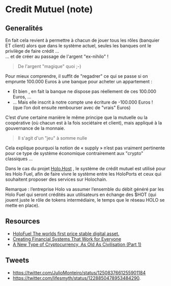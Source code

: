 Credit Mutuel (note)
==

Generalités
-

En fait cela revient à permettre à chacun de jouer tous les rôles (banquier ET client) alors que dans le système actuel, seules les banques ont le privilège de faire crédit ...    
... et de créer au passage de l'argent "ex-nihilo" !   
> De l'argent "magique" quoi ;-)

Pour mieux comprendre, il suffit de "regadrer" ce qui se passe si on emprunte 100.000 Euros à une banque pour acheter un appartement :

* Et bien , en fait la banque ne dispose pas réellement de ces 100.000 Euros, ...
* ... Mais elle inscrit à notre compte une écriture de -100.000 Euros !   
(que l’on doit ensuite rembourser avec de "vrais" Euros)

C’est d’une certaine manière le même principe que la mutuelle ou la coopérative (où chacun est à la fois sociétaire et client), mais appliqué à la gouvernance de la monnaie.
> Il s'agit d'un "jeu" à somme nulle

Cela explique pourquoi la notion de « supply » n’est pas vraiment pertinente pour ce type de système économique contrairement aux "crypto" classiques ...

Dans le cas du projet <a href="https://holo.host/">Holo.Host</a> 
, le système de crédit mutuel est utilisé pour les Holo Fuel, afin de faire vivre le système entre les HoloPorts et ceux qui souhaitent proposer des services sur Holochain.

Remarque : l’entreprise Holo va assumer l’ensemble du débit généré par les Holo Fuel qui seront crédités aux utilisateurs en échange des $HOT (qui jouent juste le rôle de tokens intermédiaire, le temps que le réseau HOLO se mette en place).


Resources
-

* <a href="https://medium.com/@cloudthings/holofuel-the-worlds-first-price-stable-digital-asset-b97c2de95905">HoloFuel The worlds first price stable digital asset.</a>   
* <a href="https://medium.com/holochain/the-holocene-explosion-2-3-game-changing-possibilities-in-a-world-of-unenclosable-carriers-7c1a97f32e9c">Creating Financial Systems That Work for Everyone</a> 
* <a href="https://blog.holochain.org/mutual-credit-part-1-a-new-type-of-cryptocurrency-as-old-as-civilisation/">A New Type of Cryptocurrency, As Old As Civilisation (Part 1)</a> 

Tweets
-
* https://twitter.com/JulioMonteiro/status/1250837661255901184
* https://twitter.com/lifesmyth/status/1228850478953484290.  
